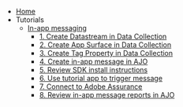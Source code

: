 <!-- Documentation/tutorials/_sidebar.md -->

- [Home](/)
- Tutorials
    - [In-app messaging](/tutorials/README.md)        
        <!-- - [1. Review AEP schema configuration](/tutorials/aep/ajo-schema.md)
        - [2. Review AEP dataset configuration](/tutorials/aep/ajo-dataset.md) -->
        - [1. Create Datastream in Data Collection](/tutorials/dc/create-datastream.md)
        - [2. Create App Surface in Data Collection](/tutorials/dc/create-surface.md)
        - [3. Create Tag Property in Data Collection](/tutorials/dc/create-tag-property.md)        
        - [4. Create in-app message in AJO](/tutorials/ajo/create-iam.md)
        - [5. Review SDK install instructions](/tutorials/app/review-install.md)
        - [6. Use tutorial app to trigger message](/tutorials/app/iam-tutorial.md)
        - [7. Connect to Adobe Assurance](/tutorials/assurance/assurance-validation.md)
        - [8. Review in-app message reports in AJO](/tutorials/ajo/iam-reporting.md)    
